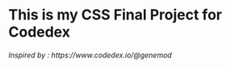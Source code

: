 <h1>This is my CSS Final Project for Codedex</h1>
<h6>Inspired by : https://www.codedex.io/@genemod </h6>
